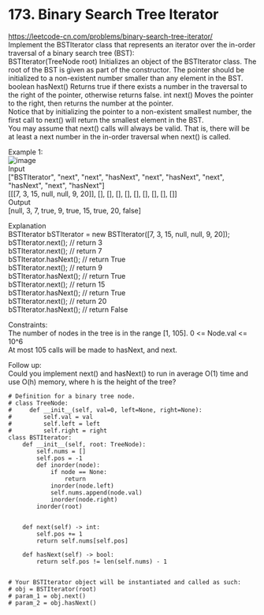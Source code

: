 # 173. Binary Search Tree Iterator
https://leetcode-cn.com/problems/binary-search-tree-iterator/  
Implement the BSTIterator class that represents an iterator over the in-order traversal of a binary search tree (BST):  
BSTIterator(TreeNode root) Initializes an object of the BSTIterator class. The root of the BST is given as part of the constructor. The pointer should be initialized to a non-existent number smaller than any element in the BST.
boolean hasNext() Returns true if there exists a number in the traversal to the right of the pointer, otherwise returns false.
int next() Moves the pointer to the right, then returns the number at the pointer.  
Notice that by initializing the pointer to a non-existent smallest number, the first call to next() will return the smallest element in the BST.  
You may assume that next() calls will always be valid. That is, there will be at least a next number in the in-order traversal when next() is called.  

Example 1:  
![image](https://user-images.githubusercontent.com/60777462/155635503-8aff06d8-ede1-454d-a307-d08cf3814d65.png)  
Input  
["BSTIterator", "next", "next", "hasNext", "next", "hasNext", "next", "hasNext", "next", "hasNext"]  
[[[7, 3, 15, null, null, 9, 20]], [], [], [], [], [], [], [], [], []]  
Output  
[null, 3, 7, true, 9, true, 15, true, 20, false]  

Explanation  
BSTIterator bSTIterator = new BSTIterator([7, 3, 15, null, null, 9, 20]);  
bSTIterator.next();    // return 3  
bSTIterator.next();    // return 7  
bSTIterator.hasNext(); // return True  
bSTIterator.next();    // return 9  
bSTIterator.hasNext(); // return True    
bSTIterator.next();    // return 15  
bSTIterator.hasNext(); // return True  
bSTIterator.next();    // return 20  
bSTIterator.hasNext(); // return False  

Constraints:  
The number of nodes in the tree is in the range [1, 105].
0 <= Node.val <= 10^6  
At most 105 calls will be made to hasNext, and next.  
 
Follow up:  
Could you implement next() and hasNext() to run in average O(1) time and use O(h) memory, where h is the height of the tree?  

``` python3
# Definition for a binary tree node.
# class TreeNode:
#     def __init__(self, val=0, left=None, right=None):
#         self.val = val
#         self.left = left
#         self.right = right
class BSTIterator:
    def __init__(self, root: TreeNode):
        self.nums = []
        self.pos = -1
        def inorder(node):
            if node == None:
                return
            inorder(node.left)
            self.nums.append(node.val)
            inorder(node.right)
        inorder(root)
        
    
    def next(self) -> int:
        self.pos += 1
        return self.nums[self.pos]

    def hasNext(self) -> bool:
        return self.pos != len(self.nums) - 1


# Your BSTIterator object will be instantiated and called as such:
# obj = BSTIterator(root)
# param_1 = obj.next()
# param_2 = obj.hasNext()
```
